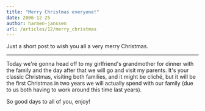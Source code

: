 ```yaml
---
title: "Merry Christmas everyone!"
date: 2006-12-25
author: harmen-janssen
url: /articles/12/merry_christmas
---
```


<p>Just a short post to wish you all a very merry Christmas.</p>

---

Today we're gonna head off to my girlfriend's grandmother for dinner with the family and the day after that we will go and visit my parents. It's your classic Christmas, visiting both families, and it might be cliché, but it will be the first Christmas in two years we will actually spend with our family (due to us both having to work around this time last years).

So good days to all of you, enjoy!

